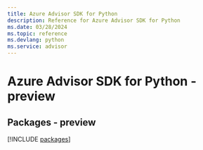 ```yaml
---
title: Azure Advisor SDK for Python
description: Reference for Azure Advisor SDK for Python
ms.date: 03/28/2024
ms.topic: reference
ms.devlang: python
ms.service: advisor
---
```

# Azure Advisor SDK for Python - preview
## Packages - preview
[!INCLUDE [packages](advisor-index.md)]
